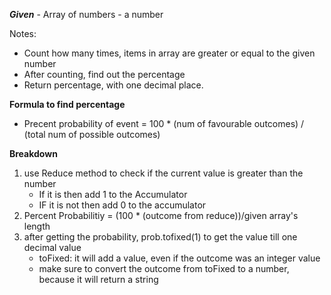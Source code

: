 **_Given_** - Array of numbers - a number

Notes:

- Count how many times, items in array are greater or equal to the given number
- After counting, find out the percentage
- Return percentage, with one decimal place.

**Formula to find percentage**

- Precent probability of event = 100 \* (num of favourable outcomes) / (total num of possible outcomes)

**Breakdown**

1. use Reduce method to check if the current value is greater than the number
   - If it is then add 1 to the Accumulator
   - IF it is not then add 0 to the accumulator
2. Percent Probabilitiy = (100 \* (outcome from reduce))/given array's length
3. after getting the probability, prob.tofixed(1) to get the value till one decimal value
   - toFixed: it will add a value, even if the outcome was an integer value
   - make sure to convert the outcome from toFixed to a number, because it will return a string

